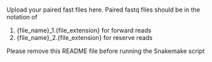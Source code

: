 ###

Upload your paired fast files here.
Paired fastq files should be in the notation of
1. {file_name}_1.{file_extension} for forward reads
2. {file_name}_2.{file_extension} for reserve reads

Please remove this README file before running the Snakemake script

###

